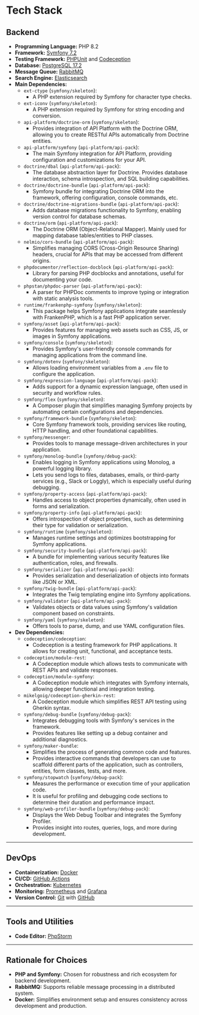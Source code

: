 # Tech Stack

## Backend

- **Programming Language:** PHP 8.2
- **Framework:** [Symfony 7.2](https://symfony.com)
- **Testing Framework:** [PHPUnit](https://phpunit.de) and [Codeception](https://codeception.com)
- **Database:** [PostgreSQL 17.2](https://postgresql.org)
- **Message Queue:** [RabbitMQ](https://rabbitmq.com)
- **Search Engine:** [Elasticsearch](https://elastic.co/elasticsearch)
- **Main Dependencies:**
    - `ext-ctype` (`symfony/skeleton`):
        - A PHP extension required by Symfony for character type checks.
    - `ext-iconv` (`symfony/skeleton`):
        - A PHP extension required by Symfony for string encoding and conversion.
    - `api-platform/doctrine-orm` (`symfony/skeleton`):
        - Provides integration of API Platform with the Doctrine ORM, allowing you to create RESTful APIs automatically
          from Doctrine entities.
    - `api-platform/symfony` (`api-platform/api-pack`):
        - The main Symfony integration for API Platform, providing configuration and customizations for your API.
    - `doctrine/dbal` (`api-platform/api-pack`):
        - The database abstraction layer for Doctrine. Provides database interaction, schema introspection, and SQL
          building capabilities.
    - `doctrine/doctrine-bundle` (`api-platform/api-pack`):
        - Symfony bundle for integrating Doctrine ORM into the framework, offering configuration, console commands, etc.
    - `doctrine/doctrine-migrations-bundle` (`api-platform/api-pack`):
        - Adds database migrations functionality to Symfony, enabling version control for database schemas.
    - `doctrine/orm` (`api-platform/api-pack`):
        - The Doctrine ORM (Object-Relational Mapper). Mainly used for mapping database tables/entities to PHP classes.
    - `nelmio/cors-bundle` (`api-platform/api-pack`):
        - Simplifies managing CORS (Cross-Origin Resource Sharing) headers, crucial for APIs that may be accessed from
          different origins.
    - `phpdocumentor/reflection-docblock` (`api-platform/api-pack`):
        - Library for parsing PHP docblocks and annotations, useful for documenting your code.
    - `phpstan/phpdoc-parser` (`api-platform/api-pack`):
        - A parser for PHPDoc comments to improve typing or integration with static analysis tools.
    - `runtime/frankenphp-symfony` (`symfony/skeleton`):
        - This package helps Symfony applications integrate seamlessly with FrankenPHP, which is a fast PHP application
          server.
    - `symfony/asset` (`api-platform/api-pack`):
        - Provides features for managing web assets such as CSS, JS, or images in Symfony applications.
    - `symfony/console` (`symfony/skeleton`):
        - Provides Symfony's user-friendly console commands for managing applications from the command line.
    - `symfony/dotenv` (`symfony/skeleton`):
        - Allows loading environment variables from a `.env` file to configure the application.
    - `symfony/expression-language` (`api-platform/api-pack`):
        - Adds support for a dynamic expression language, often used in security and workflow rules.
    - `symfony/flex` (`symfony/skeleton`):
        - A Composer plugin that simplifies managing Symfony projects by automating certain configurations and
          dependencies.
    - `symfony/framework-bundle` (`symfony/skeleton`):
        - Core Symfony framework tools, providing services like routing, HTTP handling, and other foundational
          capabilities.
    - `symfony/messenger`:
        - Provides tools to manage message-driven architectures in your application.
    - `symfony/monolog-bundle` (`symfony/debug-pack`):
        - Enables logging in Symfony applications using Monolog, a powerful logging library.
        - Lets you send logs to files, databases, emails, or third-party services (e.g., Slack or Loggly), which is
          especially useful during debugging.
    - `symfony/property-access` (`api-platform/api-pack`):
        - Handles access to object properties dynamically, often used in forms and serialization.
    - `symfony/property-info` (`api-platform/api-pack`):
        - Offers introspection of object properties, such as determining their type for validation or serialization.
    - `symfony/runtime` (`symfony/skeleton`):
        - Manages runtime settings and optimizes bootstrapping for Symfony applications.
    - `symfony/security-bundle` (`api-platform/api-pack`):
        - A bundle for implementing various security features like authentication, roles, and firewalls.
    - `symfony/serializer` (`api-platform/api-pack`):
        - Provides serialization and deserialization of objects into formats like JSON or XML.
    - `symfony/twig-bundle` (`api-platform/api-pack`):
        - Integrates the Twig templating engine into Symfony applications.
    - `symfony/validator` (`api-platform/api-pack`):
        - Validates objects or data values using Symfony's validation component based on constraints.
    - `symfony/yaml` (`symfony/skeleton`):
        - Offers tools to parse, dump, and use YAML configuration files.
- **Dev Dependencies:**
    - `codeception/codeception`:
        - Codeception is a testing framework for PHP applications. It allows for creating unit, functional, and
          acceptance tests.
    - `codeception/module-rest`:
        - A Codeception module which allows tests to communicate with REST APIs and validate responses.
    - `codeception/module-symfony`:
        - A Codeception module which integrates with Symfony internals, allowing deeper functional and integration
          testing.
    - `mikelgoig/codeception-gherkin-rest`:
        - A Codeception module which simplifies REST API testing using Gherkin syntax.
    - `symfony/debug-bundle` (`symfony/debug-pack`):
        - Integrates debugging tools with Symfony's services in the framework.
        - Provides features like setting up a debug container and additional diagnostics.
    - `symfony/maker-bundle`:
        - Simplifies the process of generating common code and features.
        - Provides interactive commands that developers can use to scaffold different parts of the application, such as
          controllers, entities, form classes, tests, and more.
    - `symfony/stopwatch` (`symfony/debug-pack`):
        - Measures the performance or execution time of your application code.
        - It is useful for profiling and debugging code sections to determine their duration and performance impact.
    - `symfony/web-profiler-bundle` (`symfony/debug-pack`):
        - Displays the Web Debug Toolbar and integrates the Symfony Profiler.
        - Provides insight into routes, queries, logs, and more during development.

---

## DevOps

- **Containerization:** [Docker](https://docker.com)
- **CI/CD:** [GitHub Actions](https://github.com/features/actions)
- **Orchestration:** [Kubernetes](https://kubernetes.io)
- **Monitoring:** [Prometheus](https://prometheus.io) and [Grafana](https://grafana.com)
- **Version Control:** [Git](https://git-scm.com) with [GitHub](https://github.com)

---

## Tools and Utilities

- **Code Editor:** [PhpStorm](https://www.jetbrains.com/phpstorm)

---

## Rationale for Choices

- **PHP and Symfony:** Chosen for robustness and rich ecosystem for backend development.
- **RabbitMQ:** Supports reliable message processing in a distributed system.
- **Docker:** Simplifies environment setup and ensures consistency across development and production.
